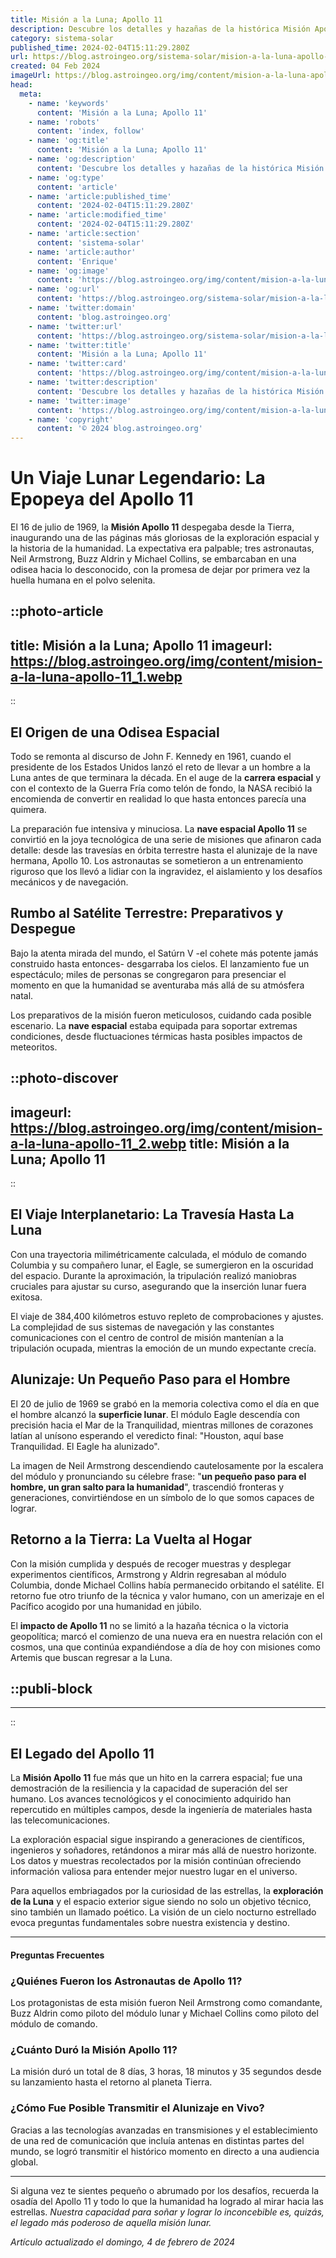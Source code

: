 ```yaml
---
title: Misión a la Luna; Apollo 11
description: Descubre los detalles y hazañas de la histórica Misión Apollo 11. Un relato apasionante del primer alunizaje humano.
category: sistema-solar
published_time: 2024-02-04T15:11:29.280Z
url: https://blog.astroingeo.org/sistema-solar/mision-a-la-luna-apollo-11
created: 04 Feb 2024
imageUrl: https://blog.astroingeo.org/img/content/mision-a-la-luna-apollo-11_1.webp
head:
  meta:
    - name: 'keywords'
      content: 'Misión a la Luna; Apollo 11'
    - name: 'robots'
      content: 'index, follow'
    - name: 'og:title'
      content: 'Misión a la Luna; Apollo 11'
    - name: 'og:description'
      content: 'Descubre los detalles y hazañas de la histórica Misión Apollo 11. Un relato apasionante del primer alunizaje humano.'
    - name: 'og:type'
      content: 'article'
    - name: 'article:published_time'
      content: '2024-02-04T15:11:29.280Z'
    - name: 'article:modified_time'
      content: '2024-02-04T15:11:29.280Z'
    - name: 'article:section'
      content: 'sistema-solar'
    - name: 'article:author'
      content: 'Enrique'
    - name: 'og:image'
      content: 'https://blog.astroingeo.org/img/content/mision-a-la-luna-apollo-11_1.webp'
    - name: 'og:url'
      content: 'https://blog.astroingeo.org/sistema-solar/mision-a-la-luna-apollo-11'
    - name: 'twitter:domain'
      content: 'blog.astroingeo.org'
    - name: 'twitter:url'
      content: 'https://blog.astroingeo.org/sistema-solar/mision-a-la-luna-apollo-11'
    - name: 'twitter:title'
      content: 'Misión a la Luna; Apollo 11'
    - name: 'twitter:card'
      content: 'https://blog.astroingeo.org/img/content/mision-a-la-luna-apollo-11_1.webp'
    - name: 'twitter:description'
      content: 'Descubre los detalles y hazañas de la histórica Misión Apollo 11. Un relato apasionante del primer alunizaje humano.'
    - name: 'twitter:image'
      content: 'https://blog.astroingeo.org/img/content/mision-a-la-luna-apollo-11_1.webp'
    - name: 'copyright'
      content: '© 2024 blog.astroingeo.org'
---
```

# Un Viaje Lunar Legendario: La Epopeya del Apollo 11

El 16 de julio de 1969, la **Misión Apollo 11** despegaba desde la Tierra, inaugurando una de las páginas más gloriosas de la exploración espacial y la historia de la humanidad. La expectativa era palpable; tres astronautas, Neil Armstrong, Buzz Aldrin y Michael Collins, se embarcaban en una odisea hacia lo desconocido, con la promesa de dejar por primera vez la huella humana en el polvo selenita.


::photo-article
---
title: Misión a la Luna; Apollo 11
imageurl: https://blog.astroingeo.org/img/content/mision-a-la-luna-apollo-11_1.webp
---
::


## El Origen de una Odisea Espacial

Todo se remonta al discurso de John F. Kennedy en 1961, cuando el presidente de los Estados Unidos lanzó el reto de llevar a un hombre a la Luna antes de que terminara la década. En el auge de la **carrera espacial** y con el contexto de la Guerra Fría como telón de fondo, la NASA recibió la encomienda de convertir en realidad lo que hasta entonces parecía una quimera.

La preparación fue intensiva y minuciosa. La **nave espacial Apollo 11** se convirtió en la joya tecnológica de una serie de misiones que afinaron cada detalle: desde las travesías en órbita terrestre hasta el alunizaje de la nave hermana, Apollo 10. Los astronautas se sometieron a un entrenamiento riguroso que los llevó a lidiar con la ingravidez, el aislamiento y los desafíos mecánicos y de navegación.

## Rumbo al Satélite Terrestre: Preparativos y Despegue

Bajo la atenta mirada del mundo, el Satúrn V -el cohete más potente jamás construido hasta entonces- desgarraba los cielos. El lanzamiento fue un espectáculo; miles de personas se congregaron para presenciar el momento en que la humanidad se aventuraba más allá de su atmósfera natal.

Los preparativos de la misión fueron meticulosos, cuidando cada posible escenario. La **nave espacial** estaba equipada para soportar extremas condiciones, desde fluctuaciones térmicas hasta posibles impactos de meteoritos.


::photo-discover
---
imageurl: https://blog.astroingeo.org/img/content/mision-a-la-luna-apollo-11_2.webp
title: Misión a la Luna; Apollo 11
---
::


## El Viaje Interplanetario: La Travesía Hasta La Luna

Con una trayectoria milimétricamente calculada, el módulo de comando Columbia y su compañero lunar, el Eagle, se sumergieron en la oscuridad del espacio. Durante la aproximación, la tripulación realizó maniobras cruciales para ajustar su curso, asegurando que la inserción lunar fuera exitosa.

El viaje de 384,400 kilómetros estuvo repleto de comprobaciones y ajustes. La complejidad de sus sistemas de navegación y las constantes comunicaciones con el centro de control de misión mantenían a la tripulación ocupada, mientras la emoción de un mundo expectante crecía.

## Alunizaje: Un Pequeño Paso para el Hombre

El 20 de julio de 1969 se grabó en la memoria colectiva como el día en que el hombre alcanzó la **superficie lunar**. El módulo Eagle descendía con precisión hacia el Mar de la Tranquilidad, mientras millones de corazones latían al unísono esperando el veredicto final: "Houston, aquí base Tranquilidad. El Eagle ha alunizado".

La imagen de Neil Armstrong descendiendo cautelosamente por la escalera del módulo y pronunciando su célebre frase: "**un pequeño paso para el hombre, un gran salto para la humanidad**", trascendió fronteras y generaciones, convirtiéndose en un símbolo de lo que somos capaces de lograr.

## Retorno a la Tierra: La Vuelta al Hogar

Con la misión cumplida y después de recoger muestras y desplegar experimentos científicos, Armstrong y Aldrin regresaban al módulo Columbia, donde Michael Collins había permanecido orbitando el satélite. El retorno fue otro triunfo de la técnica y valor humano, con un amerizaje en el Pacífico acogido por una humanidad en júbilo.

El **impacto de Apollo 11** no se limitó a la hazaña técnica o la victoria geopolítica; marcó el comienzo de una nueva era en nuestra relación con el cosmos, una que continúa expandiéndose a día de hoy con misiones como Artemis que buscan regresar a la Luna.


  ::publi-block
  ---
  ---
  ::
  
  
## El Legado del Apollo 11

La **Misión Apollo 11** fue más que un hito en la carrera espacial; fue una demostración de la resiliencia y la capacidad de superación del ser humano. Los avances tecnológicos y el conocimiento adquirido han repercutido en múltiples campos, desde la ingeniería de materiales hasta las telecomunicaciones.

La exploración espacial sigue inspirando a generaciones de científicos, ingenieros y soñadores, retándonos a mirar más allá de nuestro horizonte. Los datos y muestras recolectados por la misión continúan ofreciendo información valiosa para entender mejor nuestro lugar en el universo.

Para aquellos embriagados por la curiosidad de las estrellas, la **exploración de la Luna** y el espacio exterior sigue siendo no solo un objetivo técnico, sino también un llamado poético. La visión de un cielo nocturno estrellado evoca preguntas fundamentales sobre nuestra existencia y destino.

---

#### Preguntas Frecuentes

### ¿Quiénes Fueron los Astronautas de Apollo 11?
Los protagonistas de esta misión fueron Neil Armstrong como comandante, Buzz Aldrin como piloto del módulo lunar y Michael Collins como piloto del módulo de comando.

### ¿Cuánto Duró la Misión Apollo 11?
La misión duró un total de 8 días, 3 horas, 18 minutos y 35 segundos desde su lanzamiento hasta el retorno al planeta Tierra.

### ¿Cómo Fue Posible Transmitir el Alunizaje en Vivo?
Gracias a las tecnologías avanzadas en transmisiones y el establecimiento de una red de comunicación que incluía antenas en distintas partes del mundo, se logró transmitir el histórico momento en directo a una audiencia global.

---

Si alguna vez te sientes pequeño o abrumado por los desafíos, recuerda la osadía del Apollo 11 y todo lo que la humanidad ha logrado al mirar hacia las estrellas. *Nuestra capacidad para soñar y lograr lo inconcebible es, quizás, el legado más poderoso de aquella misión lunar.*

_Artículo actualizado el domingo, 4 de febrero de 2024_